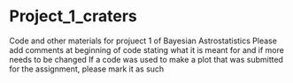 # Project_1_craters
Code and other materials for projuect 1 of Bayesian Astrostatistics
Please add comments at beginning of code stating what it is meant for and if more needs to be changed
If a code was used to make a plot that was submitted for the assignment, please mark it as such
